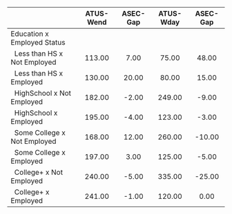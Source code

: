 
|                      |    ATUS-Wend |     ASEC-Gap |    ATUS-Wday |     ASEC-Gap |
| -------------------- | :----------: | :----------: | :----------: | :----------: |
| Education x Employed Status |              |              |              |              |
| &nbsp;&nbsp;Less than HS x Not Employed |       113.00 |         7.00 |        75.00 |        48.00 |
| &nbsp;&nbsp;Less than HS x Employed |       130.00 |        20.00 |        80.00 |        15.00 |
| &nbsp;&nbsp;HighSchool x Not Employed |       182.00 |        -2.00 |       249.00 |        -9.00 |
| &nbsp;&nbsp;HighSchool x Employed |       195.00 |        -4.00 |       123.00 |        -3.00 |
| &nbsp;&nbsp;Some College x Not Employed |       168.00 |        12.00 |       260.00 |       -10.00 |
| &nbsp;&nbsp;Some College x Employed |       197.00 |         3.00 |       125.00 |        -5.00 |
| &nbsp;&nbsp;College+ x Not Employed |       240.00 |        -5.00 |       335.00 |       -25.00 |
| &nbsp;&nbsp;College+ x Employed |       241.00 |        -1.00 |       120.00 |         0.00 |

